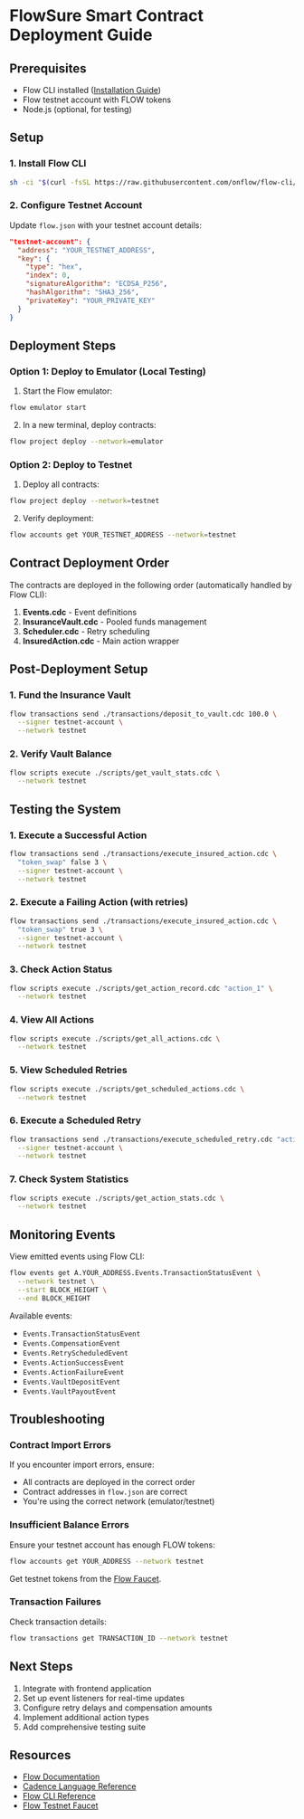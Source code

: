 # FlowSure Smart Contract Deployment Guide

## Prerequisites

- Flow CLI installed ([Installation Guide](https://developers.flow.com/tools/flow-cli/install))
- Flow testnet account with FLOW tokens
- Node.js (optional, for testing)

## Setup

### 1. Install Flow CLI

```bash
sh -ci "$(curl -fsSL https://raw.githubusercontent.com/onflow/flow-cli/master/install.sh)"
```

### 2. Configure Testnet Account

Update `flow.json` with your testnet account details:

```json
"testnet-account": {
  "address": "YOUR_TESTNET_ADDRESS",
  "key": {
    "type": "hex",
    "index": 0,
    "signatureAlgorithm": "ECDSA_P256",
    "hashAlgorithm": "SHA3_256",
    "privateKey": "YOUR_PRIVATE_KEY"
  }
}
```

## Deployment Steps

### Option 1: Deploy to Emulator (Local Testing)

1. Start the Flow emulator:
```bash
flow emulator start
```

2. In a new terminal, deploy contracts:
```bash
flow project deploy --network=emulator
```

### Option 2: Deploy to Testnet

1. Deploy all contracts:
```bash
flow project deploy --network=testnet
```

2. Verify deployment:
```bash
flow accounts get YOUR_TESTNET_ADDRESS --network=testnet
```

## Contract Deployment Order

The contracts are deployed in the following order (automatically handled by Flow CLI):

1. **Events.cdc** - Event definitions
2. **InsuranceVault.cdc** - Pooled funds management
3. **Scheduler.cdc** - Retry scheduling
4. **InsuredAction.cdc** - Main action wrapper

## Post-Deployment Setup

### 1. Fund the Insurance Vault

```bash
flow transactions send ./transactions/deposit_to_vault.cdc 100.0 \
  --signer testnet-account \
  --network testnet
```

### 2. Verify Vault Balance

```bash
flow scripts execute ./scripts/get_vault_stats.cdc \
  --network testnet
```

## Testing the System

### 1. Execute a Successful Action

```bash
flow transactions send ./transactions/execute_insured_action.cdc \
  "token_swap" false 3 \
  --signer testnet-account \
  --network testnet
```

### 2. Execute a Failing Action (with retries)

```bash
flow transactions send ./transactions/execute_insured_action.cdc \
  "token_swap" true 3 \
  --signer testnet-account \
  --network testnet
```

### 3. Check Action Status

```bash
flow scripts execute ./scripts/get_action_record.cdc "action_1" \
  --network testnet
```

### 4. View All Actions

```bash
flow scripts execute ./scripts/get_all_actions.cdc \
  --network testnet
```

### 5. View Scheduled Retries

```bash
flow scripts execute ./scripts/get_scheduled_actions.cdc \
  --network testnet
```

### 6. Execute a Scheduled Retry

```bash
flow transactions send ./transactions/execute_scheduled_retry.cdc "action_1" \
  --signer testnet-account \
  --network testnet
```

### 7. Check System Statistics

```bash
flow scripts execute ./scripts/get_action_stats.cdc \
  --network testnet
```

## Monitoring Events

View emitted events using Flow CLI:

```bash
flow events get A.YOUR_ADDRESS.Events.TransactionStatusEvent \
  --network testnet \
  --start BLOCK_HEIGHT \
  --end BLOCK_HEIGHT
```

Available events:
- `Events.TransactionStatusEvent`
- `Events.CompensationEvent`
- `Events.RetryScheduledEvent`
- `Events.ActionSuccessEvent`
- `Events.ActionFailureEvent`
- `Events.VaultDepositEvent`
- `Events.VaultPayoutEvent`

## Troubleshooting

### Contract Import Errors

If you encounter import errors, ensure:
- All contracts are deployed in the correct order
- Contract addresses in `flow.json` are correct
- You're using the correct network (emulator/testnet)

### Insufficient Balance Errors

Ensure your testnet account has enough FLOW tokens:
```bash
flow accounts get YOUR_ADDRESS --network testnet
```

Get testnet tokens from the [Flow Faucet](https://testnet-faucet.onflow.org/).

### Transaction Failures

Check transaction details:
```bash
flow transactions get TRANSACTION_ID --network testnet
```

## Next Steps

1. Integrate with frontend application
2. Set up event listeners for real-time updates
3. Configure retry delays and compensation amounts
4. Implement additional action types
5. Add comprehensive testing suite

## Resources

- [Flow Documentation](https://developers.flow.com/)
- [Cadence Language Reference](https://developers.flow.com/cadence/language)
- [Flow CLI Reference](https://developers.flow.com/tools/flow-cli)
- [Flow Testnet Faucet](https://testnet-faucet.onflow.org/)
